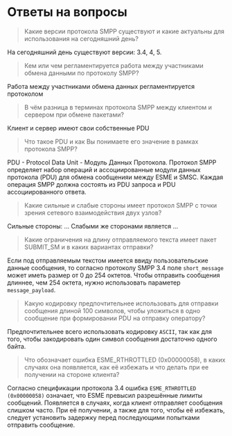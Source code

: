 # Ответы на вопросы

> Какие версии протокола SMPP существуют и какие актуальны для использования на сегодняшний день?

На сегодняшний день существуют версии: 3.4, 4, 5.

> Кем или чем регламентируется работа между участниками обмена данными по протоколу SMPP?

Работа между участниками обмена данных регламентируется протоколом
> В чём разница в терминах протокола SMPP между клиентом и сервером при обмене пакетами?

Клиент и сервер имеют свои собственные PDU

> Что такое PDU и как Вы понимаете его значение в рамках протокола SMPP?

PDU - Protocol Data Unit - Модуль Данных Протокола. Протокол SMPP определяет набор операций и ассоциированные модули данных протокола (PDU) для обмена сообщенияи между ESME и SMSC. Каждая операция SMPP должна состоять из PDU запроса и PDU ассоциированного ответа. 

>  Какие   сильные   и   слабые   стороны   имеет   протокол   SMPP  с   точки   зрения   сетевого взаимодействия двух узлов?

Сильные стороны: ...
Слабыми же сторонами является ...

> Какие ограничения на длину отправляемого текста имеет пакет SUBMIT_SM и в каких вариантах отправки? 

Если под отправляемым текстом имеется ввиду пользовательские данные сообщения, то согласно протоколу SMPP 3.4 поле `short_message` может иметь размер от 0 до 254 октетов. Чтобы отправить сообщения длиннее, чем 254 октета, нужно использовать параметер `message_payload`.

> Какую кодировку предпочтительнее использовать для отправки сообщения длиной 100 символов,   чтобы   уложиться   в   одно   сообщение   при   формировании   PDU   на   отправку оператору?

Предпочтительнее всего использовать кодировку `ASCII`, так как для того, чтобы закодировать один символ сообщения достаточно одного байта.

>   Что   обозначает   ошибка  ESME_RTHROTTLED   (0x00000058),   в   каких   случаях   она появляется, как её избежать и что делать при ее получении на стороне клиента?

Согласно спецификации протокола 3.4 ошибка `ESME_RTHROTTLED (0x00000058)` означает, что ESME превысил разрешённые лимиты сообщений. Появляется в случаях, когда клиент отправляет сообщения слишком часто. При её получении, а также для того, чтобы её избежать, следует установить задержку перед последующими попытками отправить сообщение.
